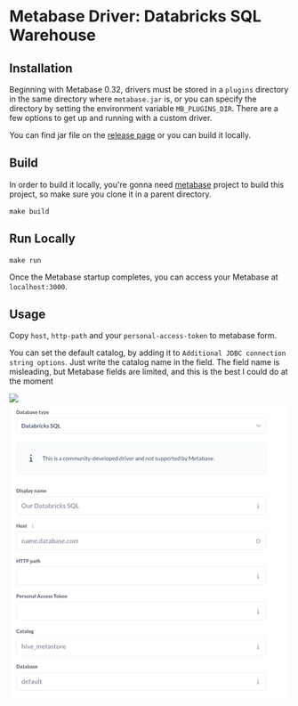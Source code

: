 # Metabase Driver: Databricks SQL Warehouse

## Installation

Beginning with Metabase 0.32, drivers must be stored in a `plugins` directory in the same directory where `metabase.jar` is, or you can specify the directory by setting the environment variable `MB_PLUGINS_DIR`. There are a few options to get up and running with a custom driver.

You can find jar file on the [release page](https://github.com/schumannc/databricks-sql-driver/releases) or you can build it locally.
## Build

In order to build it locally, you're gonna need [metabase](https://github.com/metabase/metabase) project to build this project, so make sure you clone it in a parent directory. 

```
make build
```

## Run Locally

```
make run
```
Once the Metabase startup completes, you can access your Metabase at `localhost:3000`.

## Usage

Copy `host`, `http-path` and your `personal-access-token` to metabase form.

You can set the default catalog, by adding it to `Additional JDBC connection string options`. Just write the catalog name in the field. The field name is misleading, but Metabase fields are limited, and  this is the best I could do at the moment


![](screenshots/databricks-sql.png)
![](screenshots/metabase-form-2.png)

